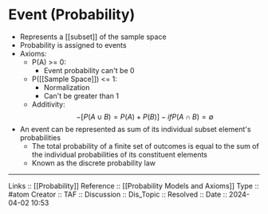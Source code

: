 # Event (Probability)

- Represents a [[subset]] of the sample space
- Probability is assigned to events 
- Axioms:
	- P(A) >= 0:
		- Event probability can't be 0
	- P([[Sample Space]]) <= 1:
		- Normalization
		- Can't be greater than 1
	- Additivity:
	$$
			- [P(A \cup B) = P(A) + P(B)]
			- if    P(A \cap B) = \emptyset\
	$$
- An event can be represented as sum of its individual subset element's probabilities
	- The total probability of a finite set of outcomes is equal to the sum of the individual probabilities of its constituent elements
	- Known as the discrete probability law
---
Links :: [[Probability]]
Reference :: [[Probability Models and Axioms]]
Type :: #atom
Creator ::
TAF ::
Discussion ::
Dis_Topic :: 
Resolved ::
Date :: 2024-04-02 10:53
